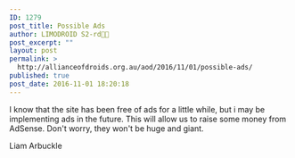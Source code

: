 ```yaml
---
ID: 1279
post_title: Possible Ads
author: LIMODROID S2-rd🔭🔬
post_excerpt: ""
layout: post
permalink: >
  http://allianceofdroids.org.au/aod/2016/11/01/possible-ads/
published: true
post_date: 2016-11-01 18:20:18
---
```

I know that the site has been free of ads for a little while, but i may be implementing ads in the future. This will allow us to raise some money from AdSense. Don't worry, they won't be huge and giant.

Liam Arbuckle